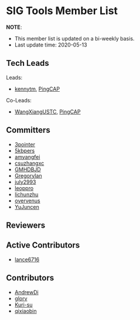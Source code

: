 # SIG Tools Member List

**NOTE**:

* This member list is updated on a bi-weekly basis.
* Last update time: 2020-05-13

## Tech Leads

Leads:

* [kennytm](https://github.com/kennytm), [PingCAP](https://pingcap.com/en/)

Co-Leads:

* [WangXiangUSTC](https://github.com/WangXiangUSTC), [PingCAP](https://pingcap.com/en/)

## Committers

* [3pointer](https://github.com/3pointer)
* [5kbpers](https://github.com/5kbpers)
* [amyangfei](https://github.com/amyangfei)
* [csuzhangxc](https://github.com/csuzhangxc)
* [GMHDBJD](https://github.com/GMHDBJD)
* [GregoryIan](https://github.com/GregoryIan)
* [july2993](https://github.com/july2993)
* [leoppro](https://github.com/leoppro)
* [lichunzhu](https://github.com/lichunzhu)
* [overvenus](https://github.com/overvenus)
* [YuJuncen](https://github.com/YuJuncen)

## Reviewers

## Active Contributors

* [lance6716](https://github.com/lance6716)

## Contributors

* [AndrewDi](https://github.com/AndrewDi)
* [glorv](https://github.com/glorv)
* [Kuri-su](https://github.com/Kuri-su)
* [qixiaobin](https://github.com/qixiaobin)